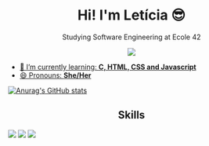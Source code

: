 ##

<h1 align="center">Hi! I'm Letícia 😎</h1>

<p align="center">Studying Software Engineering at Ecole 42</p>

<p align="center">
  <a href="https://t.me/let_franca" rel="nofollow">
    <img src="https://img.shields.io/badge/Telegram-2CA5E0?style=for-the-badge&logo=telegram&logoColor=white"/>
</p>


- 🌱 I’m currently learning: **C, HTML, CSS and Javascript**<br>
- 😄 Pronouns: **She/Her**


[![Anurag's GitHub stats](https://github-readme-stats.vercel.app/api?username=Leticia-Franca&show_icons=true&theme=outrun&border_radius=30&title_color=ff64da)](https://github.com/anuraghazra/github-readme-stats)

<h2 align="center">Skills</h2>

<img src="https://img.shields.io/badge/C-00599C?style=for-the-badge&logo=c&logoColor=white"/> <img src="https://img.shields.io/badge/HTML5-E34F26?style=for-the-badge&logo=html5&logoColor=white"/> <img src="https://img.shields.io/badge/CSS3-1572B6?style=for-the-badge&logo=css3&logoColor=white" />
